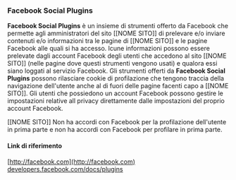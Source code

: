 ### Facebook Social Plugins
**Facebook Social Plugins** è un insieme di strumenti offerto da Facebook che permette agli amministratori del sito [[NOME SITO]] di prelevare e/o inviare contenuti e/o informazioni
tra le pagine di [[NOME SITO]] e le pagine Facebook alle quali si ha accesso. 
lcune informazioni possono essere prelevate dagli account Facebook degli utenti che accedono al sito [[NOME SITO]] 
(nelle pagine dove questi strumenti vengono usati) e qualora essi siano loggati al servizio Facebook.
Gli strumenti offerti da **Facebook Social Plugins** possono rilasciare cookie di profilazione che tengono traccia della
navigazione dell'utente anche al di fuori delle pagine facenti capo a [[NOME SITO]].
Gli utenti che possiedono un account Facebook possono gestire le impostazioni relative all privacy direttamente dalle impostazioni del proprio account Facebook.

[[NOME SITO]] Non ha accordi con Facebook per la profilazione dell'utente in prima parte e non ha accordi con Facebook per profilare in prima parte.

#### Link di riferimento
[http://facebook.com](http://facebook.com)
[developers.facebook.com/docs/plugins](developers.facebook.com/docs/plugins)
